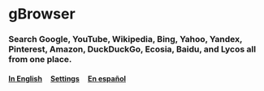 # gBrowser
### Search Google, YouTube, Wikipedia, Bing, Yahoo, Yandex, Pinterest, Amazon, DuckDuckGo, Ecosia, Baidu, and Lycos all from one place. <br>
#### <a href="https://lb123658.github.io/g-browser/start">In English</a>&#160;&#160;&#160;&#160;&#160;<a href="https://lb123658.github.io/g-browser/settings">Settings</a>&#160;&#160;&#160;&#160;&#160;<a href="https://lb123658.github.io/g-browser/start?l=es">En español</a>
